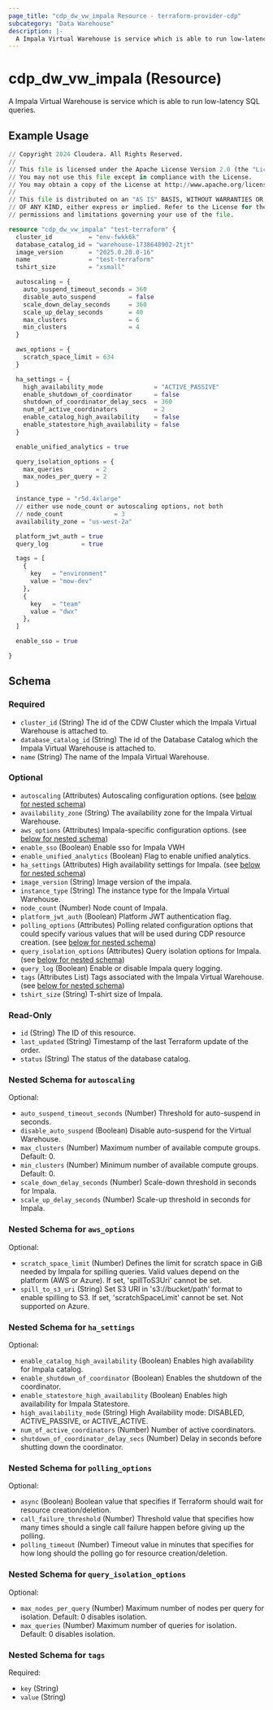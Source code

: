 ```yaml
---
page_title: "cdp_dw_vw_impala Resource - terraform-provider-cdp"
subcategory: "Data Warehouse"
description: |-
  A Impala Virtual Warehouse is service which is able to run low-latency SQL queries.
---
```


# cdp_dw_vw_impala (Resource)

A Impala Virtual Warehouse is service which is able to run low-latency SQL queries.

## Example Usage

```terraform
// Copyright 2024 Cloudera. All Rights Reserved.
//
// This file is licensed under the Apache License Version 2.0 (the "License").
// You may not use this file except in compliance with the License.
// You may obtain a copy of the License at http://www.apache.org/licenses/LICENSE-2.0.
//
// This file is distributed on an "AS IS" BASIS, WITHOUT WARRANTIES OR CONDITIONS
// OF ANY KIND, either express or implied. Refer to the License for the specific
// permissions and limitations governing your use of the file.

resource "cdp_dw_vw_impala" "test-terraform" {
  cluster_id          = "env-fwkk6k"
  database_catalog_id = "warehouse-1738648902-2tjt"
  image_version       = "2025.0.20.0-16"
  name                = "test-terraform"
  tshirt_size         = "xsmall"

  autoscaling = {
    auto_suspend_timeout_seconds = 360
    disable_auto_suspend         = false
    scale_down_delay_seconds     = 360
    scale_up_delay_seconds       = 40
    max_clusters                 = 6
    min_clusters                 = 4
  }

  aws_options = {
    scratch_space_limit = 634
  }

  ha_settings = {
    high_availability_mode              = "ACTIVE_PASSIVE"
    enable_shutdown_of_coordinator      = false
    shutdown_of_coordinator_delay_secs  = 360
    num_of_active_coordinators          = 2
    enable_catalog_high_availability    = false
    enable_statestore_high_availability = false
  }

  enable_unified_analytics = true

  query_isolation_options = {
    max_queries         = 2
    max_nodes_per_query = 2
  }

  instance_type = "r5d.4xlarge"
  // either use node_count or autoscaling options, not both
  // node_count              = 3
  availability_zone = "us-west-2a"

  platform_jwt_auth = true
  query_log         = true

  tags = [
    {
      key   = "environment"
      value = "mow-dev"
    },
    {
      key   = "team"
      value = "dwx"
    },
  ]

  enable_sso = true

}
```

<!-- schema generated by tfplugindocs -->
## Schema

### Required

- `cluster_id` (String) The id of the CDW Cluster which the Impala Virtual Warehouse is attached to.
- `database_catalog_id` (String) The id of the Database Catalog which the Impala Virtual Warehouse is attached to.
- `name` (String) The name of the Impala Virtual Warehouse.

### Optional

- `autoscaling` (Attributes) Autoscaling configuration options. (see [below for nested schema](#nestedatt--autoscaling))
- `availability_zone` (String) The availability zone for the Impala Virtual Warehouse.
- `aws_options` (Attributes) Impala-specific configuration options. (see [below for nested schema](#nestedatt--aws_options))
- `enable_sso` (Boolean) Enable sso for Impala VWH
- `enable_unified_analytics` (Boolean) Flag to enable unified analytics.
- `ha_settings` (Attributes) High availability settings for Impala. (see [below for nested schema](#nestedatt--ha_settings))
- `image_version` (String) Image version of the impala.
- `instance_type` (String) The instance type for the Impala Virtual Warehouse.
- `node_count` (Number) Node count of Impala.
- `platform_jwt_auth` (Boolean) Platform JWT authentication flag.
- `polling_options` (Attributes) Polling related configuration options that could specify various values that will be used during CDP resource creation. (see [below for nested schema](#nestedatt--polling_options))
- `query_isolation_options` (Attributes) Query isolation options for Impala. (see [below for nested schema](#nestedatt--query_isolation_options))
- `query_log` (Boolean) Enable or disable Impala query logging.
- `tags` (Attributes List) Tags associated with the Impala Virtual Warehouse. (see [below for nested schema](#nestedatt--tags))
- `tshirt_size` (String) T-shirt size of Impala.

### Read-Only

- `id` (String) The ID of this resource.
- `last_updated` (String) Timestamp of the last Terraform update of the order.
- `status` (String) The status of the database catalog.

<a id="nestedatt--autoscaling"></a>
### Nested Schema for `autoscaling`

Optional:

- `auto_suspend_timeout_seconds` (Number) Threshold for auto-suspend in seconds.
- `disable_auto_suspend` (Boolean) Disable auto-suspend for the Virtual Warehouse.
- `max_clusters` (Number) Maximum number of available compute groups. Default: 0.
- `min_clusters` (Number) Minimum number of available compute groups. Default: 0.
- `scale_down_delay_seconds` (Number) Scale-down threshold in seconds for Impala.
- `scale_up_delay_seconds` (Number) Scale-up threshold in seconds for Impala.


<a id="nestedatt--aws_options"></a>
### Nested Schema for `aws_options`

Optional:

- `scratch_space_limit` (Number) Defines the limit for scratch space in GiB needed by Impala for spilling queries. Valid values depend on the platform (AWS or Azure). If set, 'spillToS3Uri' cannot be set.
- `spill_to_s3_uri` (String) Set S3 URI in 's3://bucket/path' format to enable spilling to S3. If set, 'scratchSpaceLimit' cannot be set. Not supported on Azure.


<a id="nestedatt--ha_settings"></a>
### Nested Schema for `ha_settings`

Optional:

- `enable_catalog_high_availability` (Boolean) Enables high availability for Impala catalog.
- `enable_shutdown_of_coordinator` (Boolean) Enables the shutdown of the coordinator.
- `enable_statestore_high_availability` (Boolean) Enables high availability for Impala Statestore.
- `high_availability_mode` (String) High Availability mode: DISABLED, ACTIVE_PASSIVE, or ACTIVE_ACTIVE.
- `num_of_active_coordinators` (Number) Number of active coordinators.
- `shutdown_of_coordinator_delay_secs` (Number) Delay in seconds before shutting down the coordinator.


<a id="nestedatt--polling_options"></a>
### Nested Schema for `polling_options`

Optional:

- `async` (Boolean) Boolean value that specifies if Terraform should wait for resource creation/deletion.
- `call_failure_threshold` (Number) Threshold value that specifies how many times should a single call failure happen before giving up the polling.
- `polling_timeout` (Number) Timeout value in minutes that specifies for how long should the polling go for resource creation/deletion.


<a id="nestedatt--query_isolation_options"></a>
### Nested Schema for `query_isolation_options`

Optional:

- `max_nodes_per_query` (Number) Maximum number of nodes per query for isolation. Default: 0 disables isolation.
- `max_queries` (Number) Maximum number of queries for isolation. Default: 0 disables isolation.


<a id="nestedatt--tags"></a>
### Nested Schema for `tags`

Required:

- `key` (String)
- `value` (String)
